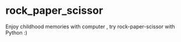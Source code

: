 # rock_paper_scissor
Enjoy childhood memories with computer , try rock-paper-scissor with Python :)

